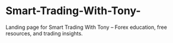 # Smart-Trading-With-Tony-
Landing page for Smart Trading With Tony – Forex education, free resources, and trading insights.
